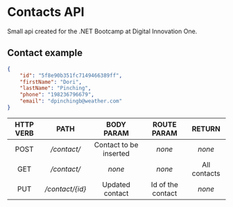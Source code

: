 # Contacts API

Small api created for the .NET Bootcamp at Digital Innovation One.

## Contact example
```json
{
    "id": "5f8e90b351fc7149466389ff",
    "firstName": "Dori",
    "lastName": "Pinching",
    "phone": "198236796679",
    "email": "dpinchingb@weather.com"
}
```

| HTTP VERB |       PATH      |       BODY PARAM       |    ROUTE PARAM    |    RETURN    |
|:---------:|:---------------:|:----------------------:|:-----------------:|:------------:|
|    POST   |   _/contact/_   | Contact to be inserted |       _none_      |    _none_    |
|    GET    |   _/contact/_   |         _none_         |       _none_      | All contacts |
|    PUT    | _/contact/{id}_ |     Updated contact    | Id of the contact |    _none_    |